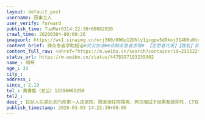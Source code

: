 ```yaml
---
layout: default_post
username: 因事立人
user_verify: forward
publish_time: TueMar0314:22:38+08002020
crawl_time: 20200304-00:00:26
imageurl: https://wx1.sinaimg.cn/orj360/006p12DNly1gcgpw5d9koj31400u0ted.jpg,https://wx1.sinaimg.cn/orj360/006p12DNly1gcgpw64phfj31400u0ahf.jpg,https://wx1.sinaimg.cn/orj360/006p12DNly1gcgpw6v26oj31400u0afg.jpg,https://wx2.sinaimg.cn/orj360/006p12DNly1gcgpw7a12dj31400u0dit.jpg
content_brief: 肺炎患者求助超话#武汉加油##非肺炎患者求助# 【志愿者代发】【姓名】胡琴【年龄】33【所在城市、社区】湖北天门市第一人民医院【患病时间】2.19【联系方式】黄春能（老公）13396065250【其他紧急联系人】【病情描述】目前人在湖北天门市第一人民医院，因发烧住院隔离，两次咽拭子结果都是 ...全文
content_full_raw: <ahref="https://m.weibo.cn/search?containerid=231522type%3D1%26t%3D10%26q%3D%23%E6%AD%A6%E6%B1%89%E5%8A%A0%E6%B2%B9%23"data-hide=""><spanclass="surl-text">#武汉加油#</span></a><ahref="https://m.weibo.cn/search?containerid=231522type%3D1%26t%3D10%26q%3D%23%E9%9D%9E%E8%82%BA%E7%82%8E%E6%82%A3%E8%80%85%E6%B1%82%E5%8A%A9%23&extparam=%23%E9%9D%9E%E8%82%BA%E7%82%8E%E6%82%A3%E8%80%85%E6%B1%82%E5%8A%A9%23"data-hide=""><spanclass="surl-text">#非肺炎患者求助#</span></a>【志愿者代发】<br/>【姓名】胡琴<br/>【年龄】33<br/>【所在城市、社区】湖北天门市第一人民医院<br/>【患病时间】2.19<br/>【联系方式】黄春能（老公）13396065250<br/>【其他紧急联系人】<br/>【病情描述】目前人在湖北天门市第一人民医院，因发烧住院隔离，两次咽拭子结果都是阴性，CT双肺正常，血小板值过低，确诊急性白血病，因医院条件有限，需要转武汉三甲医院。由于疫情联系医院均无法接收，没办法只能向微博求助，希望大家能帮帮她<br/>【主要诉求】病人已排除肺炎，目前所在的天门医院条件有限，无法检测病因，急需转至武汉三甲医院。
status_url: https://m.weibo.cn/status/4478397193235002
name_: 胡琴
age_: 33
city_: 
address_: 
since_: 2.19
tel_: 黄春能（老公）13396065250
tel2_: 
desc_: 目前人在湖北天门市第一人民医院，因发烧住院隔离，两次咽拭子结果都是阴性，CT双肺正常，血小板值过低，确诊急性白血病，因医院条件有限，需要转武汉三甲医院。由于疫情联系医院均无法接收，没办法只能向微博求助，希望大家能帮帮她
publish_timestamp: 2020-03-03 14:22:38+08:00
---
```

